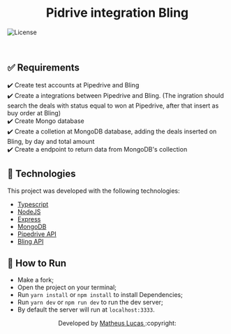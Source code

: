 <p align="center">
	<h1 align="center">Pidrive integration Bling</h1>
</p>
  <img alt="License" src="https://img.shields.io/static/v1?label=license&message=MIT&color=7159c1&labelColor=000000">
</p>

<br>

## ✅ Requirements
✔️ Create test accounts at Pipedrive and Bling\
✔️ Create a integrations between Pipedrive and Bling. (The ingration should search the deals with status equal to won at Pipedrive, after that insert as buy order at Bling)\
✔️ Create Mongo database\
✔️ Create a colletion at MongoDB database, adding the deals inserted on Bling, by day and total amount\
✔️ Create a endpoint to return data from MongoDB's collection



## 🚀 Technologies

This project was developed with the following technologies:

- [Typescript](https://www.typescriptlang.org/)
- [NodeJS](https://nodejs.org/)
- [Express](https://expressjs.com/)
- [MongoDB](https://www.mongodb.com/)
- [Pipedrive API](https://developers.pipedrive.com/docs/api/v1/)
- [Bling API](https://ajuda.bling.com.br/hc/pt-br/categories/360002186394-API-para-Desenvolvedores)


## 🏃 How to Run
- Make a fork;
- Open the project on your terminal;
- Run `yarn install` or `npm install` to install Dependencies;
- Run `yarn dev` or `npm run dev` to run the  dev server;
- By default the server will run at `localhost:3333`.
<!-- 
## 🤔 How to contribute

- Make a fork;
- Create a branch with your feature: `git checkout -b my-feature`;
- Do commit with your changes: `git commit -m 'feat: My new feature'`;
- Do a push for your branch: `git push origin my-feature`.

After the merge of your pull request was made, you can delete your branch. -->

<!-- ## :memo: License

This project is under License MIT. See the documentation [LICENSE](LICENSE) for more details.

--- -->

<p align="center">Developed by <a href="https://www.linkedin.com/in/matheeus13/">Matheus Lucas </a>:copyright:
